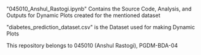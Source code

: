 "045010_Anshul_Rastogi.ipynb" Contains the Source Code, Analysis, and Outputs for Dynamic Plots created for the mentioned dataset

"diabetes_prediction_dataset.csv" is the Dataset used for making Dynamic Plots

This repository belongs to 045010 (Anshul Rastogi), PGDM-BDA-04
